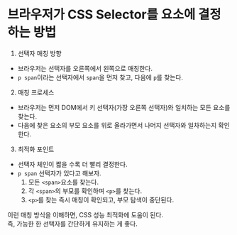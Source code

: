 # 브라우저가 CSS Selector를 요소에 결정하는 방법

1. 선택자 매칭 방향

- 브라우저는 선택자를 오른쪽에서 왼쪽으로 매칭한다. <br />
- `p span`이라는 선택자에서 `span`을 먼저 찾고, 다음에 `p`를 찾는다.

2. 매칭 프로세스

- 브라우저는 먼저 DOM에서 키 선택자(가장 오른쪽 선택자)와 일치하는 모든 요소를 찾는다. <br />
- 다음에 찾은 요소의 부모 요소를 위로 올라가면서 나머지 선택자와 일차하는지 확인한다.

3. 최적화 포인트

- 선택자 체인이 짧을 수록 더 빨리 결정한다. <br />
- `p span` 선택자가 있다고 해보자. <br />
  1. 모든 `<span>`요소를 찾는다. <br />
  2. 각 `<span>`의 부모를 확인하며 `<p>`를 찾는다. <br />
  3. `<p>`를 찾는 즉시 매칭이 확인되고, 부모 탐색이 중단된다.

이런 매칭 방식을 이해하면, CSS 성능 최적화에 도움이 된다. <br />
즉, 가능한 한 선택자를 간단하게 유지하는 게 좋다.
